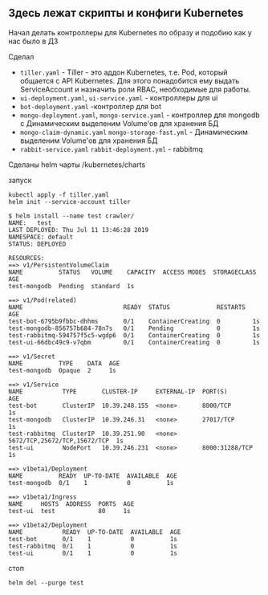 ## Здесь лежат скрипты и конфиги Kubernetes

Начал делать контроллеры для Kubernetes по образу и подобию как у нас было в ДЗ

Сделал

* `tiller.yaml` - Tiller - это аддон Kubernetes, т.е. Pod, который общается с API Kubernetes.
  Для этого понадобится ему выдать ServiceAccount и назначить роли RBAC, необходимые для работы. 
* `ui-deployment.yaml`, `ui-service.yaml` - контроллеры для ui
* `bot-deployment.yaml` -контроллер для bot
* `mongo-deployment.yaml`, `mongo-service.yaml` - контроллер для mongodb с Динамическим выделеним Volume'ов для хранения БД
* `mongo-claim-dynamic.yaml` `mongo-storage-fast.yml` - Динамическим выделеним Volume'ов для хранения БД
* `rabbit-service.yaml` `rabbit-deployment.yml` - rabbitmq

Сделаны helm чарты /kubernetes/charts 

запуск 
```
kubectl apply -f tiller.yaml
helm init --service-account tiller
```
```
$ helm install --name test crawler/
NAME:   test
LAST DEPLOYED: Thu Jul 11 13:46:28 2019
NAMESPACE: default
STATUS: DEPLOYED

RESOURCES:
==> v1/PersistentVolumeClaim
NAME          STATUS   VOLUME    CAPACITY  ACCESS MODES  STORAGECLASS  AGE
test-mongodb  Pending  standard  1s

==> v1/Pod(related)
NAME                            READY  STATUS             RESTARTS  AGE
test-bot-6795b9fbbc-dhhms       0/1    ContainerCreating  0         1s
test-mongodb-856757b684-78n7s   0/1    Pending            0         1s
test-rabbitmq-594757f5c5-wgdp6  0/1    ContainerCreating  0         1s
test-ui-66dbc49c9-v7qbm         0/1    ContainerCreating  0         1s

==> v1/Secret
NAME          TYPE    DATA  AGE
test-mongodb  Opaque  2     1s

==> v1/Service
NAME           TYPE       CLUSTER-IP     EXTERNAL-IP  PORT(S)                       AGE
test-bot       ClusterIP  10.39.248.155  <none>       8000/TCP                      1s
test-mongodb   ClusterIP  10.39.246.31   <none>       27017/TCP                     1s
test-rabbitmq  ClusterIP  10.39.251.90   <none>       5672/TCP,25672/TCP,15672/TCP  1s
test-ui        NodePort   10.39.246.231  <none>       8000:31288/TCP                1s

==> v1beta1/Deployment
NAME          READY  UP-TO-DATE  AVAILABLE  AGE
test-mongodb  0/1    1           0          1s

==> v1beta1/Ingress
NAME     HOSTS  ADDRESS  PORTS  AGE
test-ui  test            80     1s

==> v1beta2/Deployment
NAME           READY  UP-TO-DATE  AVAILABLE  AGE
test-bot       0/1    1           0          1s
test-rabbitmq  0/1    1           0          1s
test-ui        0/1    1           0          1s
```
стоп 
```
helm del --purge test
```
